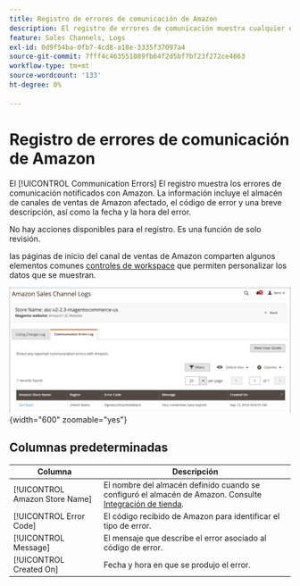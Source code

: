 ```yaml
---
title: Registro de errores de comunicación de Amazon
description: El registro de errores de comunicación muestra cualquier error de comunicación entre Amazon y [!DNL Commerce].
feature: Sales Channels, Logs
exl-id: 0d9f54ba-0fb7-4cd8-a18e-3335f37097a4
source-git-commit: 7fff4c463551089fb64f2d5bf7bf23f272ce4663
workflow-type: tm+mt
source-wordcount: '133'
ht-degree: 0%

---
```


# Registro de errores de comunicación de Amazon

El [!UICONTROL Communication Errors] El registro muestra los errores de comunicación notificados con Amazon. La información incluye el almacén de canales de ventas de Amazon afectado, el código de error y una breve descripción, así como la fecha y la hora del error.

No hay acciones disponibles para el registro. Es una función de solo revisión.

las páginas de inicio del canal de ventas de Amazon comparten algunos elementos comunes [controles de workspace](./workspace-controls.md) que permiten personalizar los datos que se muestran.

![Registro de errores de comunicación](assets/amazon-comm-errors-log.png){width="600" zoomable="yes"}

## Columnas predeterminadas

| Columna | Descripción |
|--------------------------------|-----------------------------------------------------------------------------------------------------------------------|
| [!UICONTROL Amazon Store Name] | El nombre del almacén definido cuando se configuró el almacén de Amazon. Consulte [Integración de tienda](./store-integration.md). |
| [!UICONTROL Error Code] | El código recibido de Amazon para identificar el tipo de error. |
| [!UICONTROL Message] | El mensaje que describe el error asociado al código de error. |
| [!UICONTROL Created On] | Fecha y hora en que se produjo el error. |
